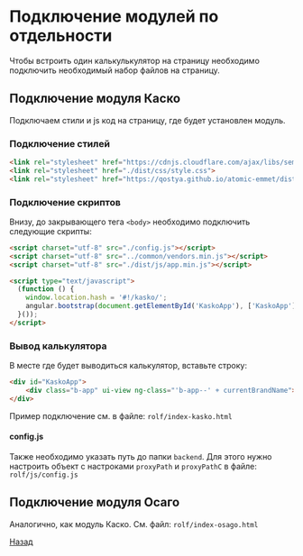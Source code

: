 # Подключение модулей по отдельности

Чтобы встроить один калькулькулятор на страницу необходимо подключить необходимый набор файлов на страницу.

## Подключение модуля Каско

Подключаем стили и js код на страницу, где будет установлен модуль.

### Подключение стилей

```html
<link rel="stylesheet" href="https://cdnjs.cloudflare.com/ajax/libs/semantic-ui/2.2.4/components/icon.min.css"/>
<link rel="stylesheet" href="./dist/css/style.css">
<link rel="stylesheet" href="https://qostya.github.io/atomic-emmet/dist/style.css">
```

### Подключение скриптов

Внизу, до закрывающего тега `<body>` необходимо подключить следующие скрипты:

```html
<script charset="utf-8" src="./config.js"></script>
<script charset="utf-8" src="../common/vendors.min.js"></script>
<script charset="utf-8" src="./dist/js/app.min.js"></script>

<script type="text/javascript">
  (function () {
    window.location.hash = '#!/kasko/';
    angular.bootstrap(document.getElementById('KaskoApp'), ['KaskoApp']);
  }());
</script>

```

### Вывод калькулятора

В месте где будет выводиться калькулятор, вставьте строку:

```html
<div id="KaskoApp">
    <div class="b-app" ui-view ng-class="'b-app--' + currentBrandName"></div>
</div>
```

Пример подключение см. в файле:
`rolf/index-kasko.html`

#### config.js

Также необходимо указать путь до папки `backend`.
Для этого нужно настроить объект с настроками `proxyPath` и
 `proxyPathC` в файле: `rolf/js/config.js`

## Подключение модуля Осаго

Аналогично, как модуль Каско.
См. файл: `rolf/index-osago.html`

[Назад][bede57fb]

  [bede57fb]: readme.md "Назад"
